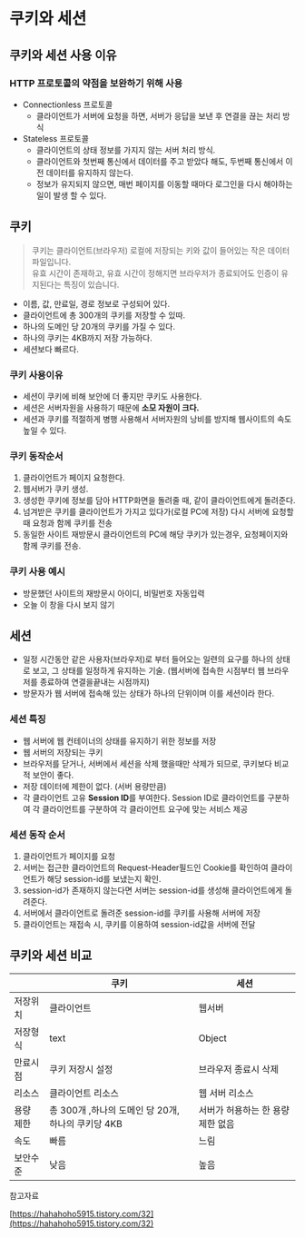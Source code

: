 # 쿠키와 세션

## 쿠키와 세션 사용 이유

### HTTP 프로토콜의 약점을 보완하기 위해 사용

- Connectionless 프로토콜
    - 클라이언트가 서버에 요청을 하면, 서버가 응답을 보낸 후 연결을 끊는 처리 방식
- Stateless 프로토콜
    - 클라이언트의 상태 정보를 가지지 않는 서버 처리 방식.
    - 클라이언트와 첫번째 통신에서 데이터를 주고 받았다 해도, 두번째 통신에서 이전 데이터를 유지하지 않는다.
    - 정보가 유지되지 않으면, 매번 페이지를 이동할 때마다 로그인을 다시 해야하는 일이 발생 할 수 있다.


## 쿠키

> 쿠키는 클라이언트(브라우저) 로컬에 저장되는 키와 값이 들어있는 작은 데이터 파일입니다. <br>
> 유효 시간이 존재하고, 유효 시간이 정해지면 브라우저가 종료되어도 인증이 유지된다는 특징이 있습니다.

- 이름, 값, 만료일, 경로 정보로 구성되어 있다.
- 클라이언트에 총 300개의 쿠키를 저장할 수 있따.
- 하나의 도메인 당 20개의 쿠키를 가질 수 있다.
- 하나의 쿠키는 4KB까지 저장 가능하다.
- 세션보다 빠르다.

### 쿠키 사용이유

- 세션이 쿠키에 비해 보안에 더 좋지만 쿠키도 사용한다.
- 세션은 서버자원을 사용하기 때문에 **소모 자원이 크다.**
- 세션과 쿠키를 적절하게 병행 사용해서 서버자원의 낭비를 방지해 웹사이트의 속도 높일 수 있다.

### 쿠키 동작순서

1. 클라이언트가 페이지 요청한다.
2. 웹서버가 쿠키 생성.
3. 생성한 쿠키에 정보를 담아 HTTP화면을 돌려줄 때, 같이 클라이언트에게 돌려준다.
4. 넘겨받은 쿠키를 클라이언트가 가지고 있다가(로컬 PC에 저장) 다시 서버에 요청할 때 요청과 함께 쿠키를 전송
5. 동일한 사이트 재방문시 클라이언트의 PC에 해당 쿠키가 있는경우, 요청페이지와 함께 쿠키를 전송. 

### 쿠키 사용 예시

- 방문했던 사이트의 재방문시 아이디, 비밀번호 자동입력
- 오늘 이 창을 다시 보지 않기

## 세션

- 일정 시간동안 같은 사용자(브라우저)로 부터 들어오는 일련의 요구를 하나의 상태로 보고, 그 상태를 일정하게 유지하는 기술. (웹서버에 접속한 시점부터 웹 브라우저를 종료하여 연결을끝내는 시점까지)
- 방문자가 웹 서버에 접속해 있는 상태가 하나의 단위이며 이를 세션이라 한다.

### 세션 특징

- 웹 서버에 웹 컨테이너의 상태를 유지하기 위한 정보를 저장
- 웹 서버의 저장되는 쿠키
- 브라우저를 닫거나, 서버에서 세션을 삭제 했을때만 삭제가 되므로, 쿠키보다 비교적 보안이 좋다.
- 저장 데이터에 제한이 없다. (서버 용량만큼)
- 각 클라이언트 고유 **Session ID**를 부여한다. Session ID로 클라이언트를 구분하여 각 클라이언트를 구분하여 각 클라이언트 요구에 맞는 서비스 제공

### 세션 동작 순서

1. 클라이언트가 페이지를 요청
2. 서버는 접근한 클라이언트의 Request-Header필드인 Cookie를 확인하여 클라이언트가 해당 session-id를 보냈는지 확인.
3. session-id가 존재하지 않는다면 서버는 session-id를 생성해 클라이언트에게 돌려준다.
4. 서버에서 클라이언트로 돌려준 session-id를 쿠키를 사용해 서버에 저장
5. 클라이언트는 재접속 시, 쿠키를 이용하여 session-id값을 서버에 전달

## 쿠키와 세션 비교

|  | 쿠키 | 세션 |
| --- | --- | --- |
| 저장위치 | 클라이언트 | 웹서버 |
| 저장형식 | text | Object |
| 만료시점 | 쿠키 저장시 설정 | 브라우저 종료시 삭제 |
| 리소스 | 클라이언트 리소스 | 웹 서버 리소스 |
| 용량 제한 | 총 300개 ,하나의 도메인 당 20개, 하나의 쿠키당 4KB | 서버가 허용하는 한 용량제한 없음 |
| 속도 | 빠름 | 느림 |
| 보안수준 | 낮음 | 높음 |

참고자료

[https://hahahoho5915.tistory.com/32](https://hahahoho5915.tistory.com/32)
